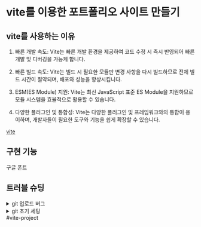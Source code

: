 # vite를 이용한 포트폴리오 사이트 만들기

## vite를 사용하는 이유

1. 빠른 개발 속도: Vite는 빠른 개발 환경을 제공하여 코드 수정 시 즉시 반영되어 빠른 개발 및 디버깅을 가능케 합니다.

2. 빠른 빌드 속도: Vite는 빌드 시 필요한 모듈만 변경 사항을 다시 빌드하므로 전체 빌드 시간이 절약되며, 배포와 성능을 향상시킵니다.

3. ESM(ES Module) 지원: Vite는 최신 JavaScript 표준 ES Module을 지원하므로 모듈 시스템을 효율적으로 활용할 수 있습니다.

4. 다양한 플러그인 및 통합성: Vite는 다양한 플러그인 및 프레임워크와의 통합이 용이하며, 개발자들이 필요한 도구와 기능을 쉽게 확장할 수 있습니다.

[vite](https://ko.vitejs.dev/guide/)



## 구현 기능
구글 폰트



## 트러블 슈팅
<details>
<summary>git 업로드 버그</summary>
- 403 에러(GitHub 리포지토리에 대한 권한 부족 및 권한 문제)<br>
1. git remote set-url origin https://kiwowki@github.com/kiwowki/vite-project.git (참고: https://beagle-dev.tistory.com/244)<br>
2. 자격 증명 관리자에서 권한 이름 변경하기
</details>
<details>
<summary>git 초기 세팅</summary>
- node_modules 설치<br>
-> npm i
</details>
#vite-project